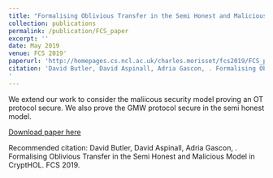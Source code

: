 ```yaml
---
title: "Formalising Oblivious Transfer in the Semi Honest and Malicious Model in CryptHOL"
collection: publications
permalink: /publication/FCS_paper
excerpt: ''
date: May 2019
venue: FCS 2019'
paperurl: 'http://homepages.cs.ncl.ac.uk/charles.morisset/fcs2019/FCS_papers/FCS19_session_2_paper_2.pdf'
citation: 'David Butler, David Aspinall, Adria Gascon, . Formalising Oblivious Transfer in the Semi Honest and Malicious Model in CryptHOL. FCS 2019. 
'
---
```

We extend our work to consider the maliicous security model proving an OT protocol secure. We also prove the GMW protocol secure in the semi honest model.

[Download paper here](http://homepages.cs.ncl.ac.uk/charles.morisset/fcs2019/FCS_papers/FCS19_session_2_paper_2.pdf)

Recommended citation: David Butler, David Aspinall, Adria Gascon, . Formalising Oblivious Transfer in the Semi Honest and Malicious Model in CryptHOL. FCS 2019.  
